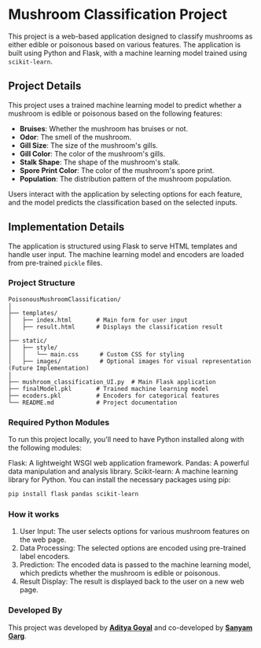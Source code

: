 # Mushroom Classification Project

This project is a web-based application designed to classify mushrooms as either edible or poisonous based on various features. The application is built using Python and Flask, with a machine learning model trained using `scikit-learn`.

## Project Details

This project uses a trained machine learning model to predict whether a mushroom is edible or poisonous based on the following features:

- **Bruises**: Whether the mushroom has bruises or not.
- **Odor**: The smell of the mushroom.
- **Gill Size**: The size of the mushroom's gills.
- **Gill Color**: The color of the mushroom's gills.
- **Stalk Shape**: The shape of the mushroom's stalk.
- **Spore Print Color**: The color of the mushroom's spore print.
- **Population**: The distribution pattern of the mushroom population.

Users interact with the application by selecting options for each feature, and the model predicts the classification based on the selected inputs.

## Implementation Details

The application is structured using Flask to serve HTML templates and handle user input. The machine learning model and encoders are loaded from pre-trained `pickle` files.

### Project Structure

```plaintext
PoisonousMushroomClassification/
│
├── templates/
│   ├── index.html       # Main form for user input
│   ├── result.html      # Displays the classification result
│
├── static/
│   ├── style/
│   │   └── main.css      # Custom CSS for styling
│   ├── images/           # Optional images for visual representation (Future Implementation)
│
├── mushroom_classification_UI.py  # Main Flask application
├── finalModel.pkl       # Trained machine learning model
├── ecoders.pkl          # Encoders for categorical features
└── README.md            # Project documentation
```

### Required Python Modules
To run this project locally, you'll need to have Python installed along with the following modules:

Flask: A lightweight WSGI web application framework.
Pandas: A powerful data manipulation and analysis library.
Scikit-learn: A machine learning library for Python.
You can install the necessary packages using pip:

```bash
pip install flask pandas scikit-learn
```

### How it works

1. User Input: The user selects options for various mushroom features on the web page.
2. Data Processing: The selected options are encoded using pre-trained label encoders.
3. Prediction: The encoded data is passed to the machine learning model, which predicts whether the mushroom is edible or poisonous.
4. Result Display: The result is displayed back to the user on a new web page.

### Developed By

This project was developed by [**Aditya Goyal**](https://github.com/AdiistheGoat) and co-developed by [**Sanyam Garg**](https://github.com/Sanyam-G).
